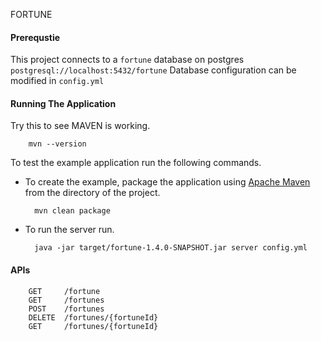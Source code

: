 FORTUNE
#### Prerequstie
This project connects to a `fortune` database on postgres \
`postgresql://localhost:5432/fortune`
Database configuration can be modified in `config.yml`

#### Running The Application
Try this to see MAVEN is working.

        mvn --version

To test the example application run the following commands.

* To create the example, package the application using [Apache Maven](https://maven.apache.org/) from the directory of the project.

        mvn clean package

* To run the server run.

        java -jar target/fortune-1.4.0-SNAPSHOT.jar server config.yml

#### APIs
        GET     /fortune 
        GET     /fortunes 
        POST    /fortunes 
        DELETE  /fortunes/{fortuneId} 
        GET     /fortunes/{fortuneId} 
